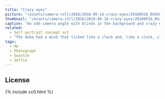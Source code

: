 ```yaml
---
title: "Crazy eyes"
picture: "/assets/camera-roll/2016/2016-05-16-crazy-eyes/20160516_054500870_iOS.jpg"
thumbnail: "/assets/camera-roll/2016/2016-05-16-crazy-eyes/20160516_054500870_iOS-thumbnail.jpg"
caption: "An odd camera angle with blinds in the background and crazy eyes peeking at you."
related:
  - Self portrait concept art
  - "The duke had a mind that ticked like a clock and, like a clock, it regularly went cuckoo."
tags:
  - Me
  - Photograph
  - Seattle
  - Selfie
---
```


## License

{% include cc0.html %}